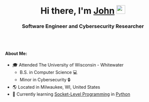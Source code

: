 <h1 align="center">
    Hi there, I'm <a href="https://jtanderson.dev">John<a />
        <img src="https://media.giphy.com/media/hvRJCLFzcasrR4ia7z/giphy.gif" width="28">
</h1>
<h3 align="center">Software Engineer and Cybersecurity Researcher</h3>
<br></br>
<h4>About Me:</h4>
<ul>
    <li>
        &#127891 Attended The University of Wisconsin - Whitewater
            <ul>
                <li>B.S. in Computer Science &#128187;</li>
                <li>Minor in Cybersecurity &#128274;</li>
            </ul>
    </li>
    <li>
        &#127758 Located in Milwaukee, WI, United States
    </li>
    <li>
        &#127793 Currently learning <a href="https://docs.python.org/3/library/socket.html">Socket-Level Programming</a> in <a href="https://www.python.org/">Python</a>
    </li>
</ul>
